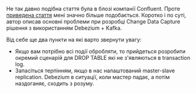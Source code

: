 Не так давно подібна стаття була в блозі компанії Confluent. Проте [приведена стаття](https://medium.com/yotpoengineering/outbox-with-debezium-and-kafka-the-hidden-challenges-998c00487ae4) мені значно більше подобається. Коротко і по суті, автор описав основні проблеми при розробці Change Data Capture рішення з використанням Debezium + Kafka. 

Від себе ще два пункти на які варто звернути увагу:
- Якщо вам потрібно всі події обробляти, то прийдеться розробити окремий сценарій для DROP TABLE які не з'являються в transaction log.
- Запасіться терпінням, якщо в нас налаштований master-slave replication. Debezium в ситуації, коли мастер падає, а потім наздоганяє, сходить з розуму.  